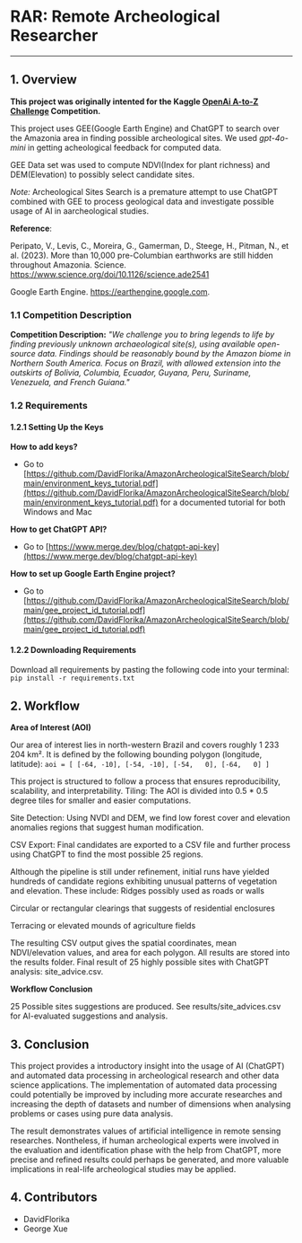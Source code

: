 # RAR: Remote Archeological Researcher

---

## 1. Overview

**This project was originally intented for the Kaggle [OpenAi A-to-Z Challenge](https://www.kaggle.com/competitions/openai-to-z-challenge) Competition.**

This project uses GEE(Google Earth Engine) and ChatGPT to search over the Amazonia area in finding possible archeological sites. We used *gpt-4o-mini* in getting acheological feedback for computed data.

GEE Data set was used to compute NDVI(Index for plant richness) and DEM(Elevation) to possibly select candidate sites.

*Note:* Archeological Sites Search is a premature attempt to use ChatGPT combined with GEE to process geological data and investigate possible usage of AI in aarcheological studies.


**Reference**:

Peripato, V., Levis, C., Moreira, G., Gamerman, D., Steege, H., Pitman, N., et al. (2023). More than 10,000 pre-Columbian earthworks are still hidden throughout Amazonia. Science. https://www.science.org/doi/10.1126/science.ade2541

Google Earth Engine. https://earthengine.google.com.

### 1.1 Competition Description

**Competition Description:**
_"We challenge you to bring legends to life by finding previously unknown archaeological site(s), using available open-source data. Findings should be reasonably bound by the Amazon biome in Northern South America. Focus on Brazil, with allowed extension into the outskirts of Bolivia, Columbia, Ecuador, Guyana, Peru, Suriname, Venezuela, and French Guiana."_

### 1.2 Requirements

#### 1.2.1 Setting Up the Keys

**How to add keys?**

- Go to [https://github.com/DavidFlorika/AmazonArcheologicalSiteSearch/blob/main/environment_keys_tutorial.pdf](https://github.com/DavidFlorika/AmazonArcheologicalSiteSearch/blob/main/environment_keys_tutorial.pdf) for a documented tutorial for both Windows and Mac

**How to get ChatGPT API?**

- Go to [https://www.merge.dev/blog/chatgpt-api-key](https://www.merge.dev/blog/chatgpt-api-key)

**How to set up Google Earth Engine project?**

- Go to [https://github.com/DavidFlorika/AmazonArcheologicalSiteSearch/blob/main/gee_project_id_tutorial.pdf](https://github.com/DavidFlorika/AmazonArcheologicalSiteSearch/blob/main/gee_project_id_tutorial.pdf)

#### 1.2.2 Downloading Requirements

Download all requirements by pasting the following code into your terminal:
`pip install -r requirements.txt`

## 2. Workflow

**Area of Interest (AOI)**

Our area of interest lies in north-western Brazil and covers roughly 1 233 204 km². It is defined by the following bounding polygon (longitude, latitude):
`
aoi = [
        [-64, -10],
        [-54, -10],
        [-54,   0],
        [-64,   0]
    ]
`

This project is structured to follow a process that ensures reproducibility, scalability, and interpretability. Tiling: The AOI is divided into 0.5 * 0.5 degree tiles for smaller and easier computations.

Site Detection: Using NVDI and DEM, we find low forest cover and elevation anomalies regions that suggest human modification.

CSV Export: Final candidates are exported to a CSV file and further process using ChatGPT to find the most possible 25 regions.

Although the pipeline is still under refinement, initial runs have yielded hundreds of candidate regions exhibiting unusual patterns of vegetation and elevation. These include: Ridges possibly used as roads or walls

Circular or rectangular clearings that suggests of residential enclosures

Terracing or elevated mounds of agriculture fields

The resulting CSV output gives the spatial coordinates, mean NDVI/elevation values, and area for each polygon. All results are stored into the results folder. Final result of 25 highly possible sites with ChatGPT analysis: site_advice.csv.

**Workflow Conclusion**

25 Possible sites suggestions are produced. See results/site_advices.csv for AI-evaluated suggestions and analysis.

## 3. Conclusion

This project provides a introductory insight into the usage of AI (ChatGPT) and automated data processing in archeological research and other data science applications. The implementation of automated data processing could potentially be improved by including more accurate researches and increasing the depth of datasets and number of dimensions when analysing problems or cases using pure data analysis.

The result demonstrates values of artificial intelligence in remote sensing researches. Nontheless, if human archeological experts were involved in the evaluation and identification phase with the help from ChatGPT, more precise and refined results could perhaps be generated, and more valuable implications in real-life archeological studies may be applied. 

## 4. Contributors

- DavidFlorika
- George Xue

